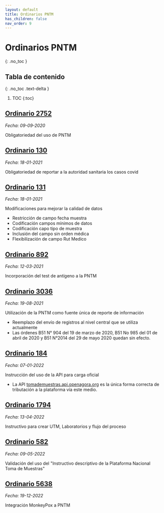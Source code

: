 ```yaml
---
layout: default
title: Ordinarios PNTM
has_children: false
nav_order: 9
---
```


# Ordinarios PNTM
{: .no_toc }

## Tabla de contenido
{: .no_toc .text-delta }
1. TOC
{:toc}

## [Ordinario 2752](/doc/ord/20200909%20ORD%202752%2009-09-2020%20Obligatoriedad%20registro%20en%20Plataforma%20Nacional%20de%20Toma%20de%20Muestras%20(1).pdf)
_Fecha: 09-09-2020_

Obligatoriedad del uso de PNTM

## [Ordinario 130](/doc/ord/20210118%20ORD%20130%2018-01-2021_Complementa%20Ordinario%20toma%20examenes%20obligacion%20de%20nuevos%20campos%20(1).pdf)
_Fecha: 18-01-2021_

Obligatoriedad de reportar a la autoridad sanitaria los casos covid

## [Ordinario 131](/doc/ord/20210118%20ORD%20131%2018-01-2021%20DesarrollosPNTM_18.01.2021%20(1).pdf)
_Fecha: 18-01-2021_

Modificaciones para mejorar la calidad de datos
- Restricción de campo fecha muestra
- Codificación campos mínimos de datos
- Codificación capo tipo de muestra
- Inclusión del campo sin orden médica
- Flexibilización de campo Rut Medico


## [Ordinario 892](/doc/ord/20210312%20-%20C.-%20ORD%20892%2012MAR2021%20Instructivo%20de%20obligacion%20e%20test%20antigeno%20en%20toma%20de%20muestra%20(1).pdf)
_Fecha: 12-03-2021_

Incorporación del test de antígeno a la PNTM


## [Ordinario 3036](/doc/ord/20210818%20-%20ORD%203036%2019-08-2021_PNTM_oficial%20(1).pdf)
_Fecha: 19-08-2021_

Utilización de la PNTM como fuente única de reporte de información
- Reemplazo del envío de registros al nivel central que se utiliza actualmente
- Las órdenes B51 N° 904 del 19 de marzo de 2020, B51 No 985 del 01 de abril de 2020 y B51 N°2014 del 29 de mayo 2020 quedan sin efecto.

## [Ordinario 184](/doc/ord/20220107%20ORD%20184%2007-01-2022_API_PRED%20(1).pdf) 
_Fecha: 07-01-2022_

Instrucción del uso de la API para carga oficial
- La API [tomademuestras.api.openagora.org](http://tomademuestras.api.openagora.org) es la única forma correcta de tributación a la plataforma vía este medio.


## [Ordinario 1794](/doc/ord/20220414%20-%20ORD%201794%2014-04-2022_creacion_utm_laboratorio_pntm%20(1).pdf) 
_Fecha: 13-04-2022_

Instructivo para crear UTM, Laboratorios y flujo del proceso


## [Ordinario 582](/doc/ord/20220509%20-%20RESOLUCION%20EXENTA%20582_22_SP%20INSTRUCTIVO%20TOMA%20MUESTRAS.pdf)

_Fecha: 09-05-2022_

Validación del uso del "Instructivo descriptivo de la Plataforma Nacional Toma de Muestras"

## [Ordinario 5638](/doc/ord/20221206%20-%20ORD.5638-INFORMA%20E%20INSTRUYE%20SOBRE%20OBLIGATORIEDAD%20DE%20REGISTRO%20DE%20RESULTADOS%20DE%20LABORATORIO%20PARA%20VIRUELA%20DEL%20MONO%20EN%20PLATAFORMA%20NACOINAL%20DE%20TOMA%20DE%20MUESTRAS%20(003).pdf)
_Fecha: 19-12-2022_

Integración MonkeyPox a PNTM
